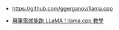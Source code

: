 

* https://github.com/ggerganov/llama.cpp

* [用筆電就能跑 LLaMA ! llama.cpp 教學](https://medium.com/@cch.chichieh/%E7%94%A8%E6%89%8B%E6%A9%9F%E5%B0%B1%E8%83%BD%E8%B7%91-llama-2-llama-cpp-%E6%95%99%E5%AD%B8-2451807f8ba5)

